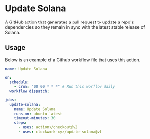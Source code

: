 # Update Solana

A GitHub action that generates a pull request to update a repo's dependencies so they remain in sync with the latest stable release of Solana.

## Usage

Below is an example of a Github workflow file that uses this action. 
```yaml
name: Update Solana

on:
  schedule: 
    - cron: "00 00 * * *" # Run this worflow daily
  workflow_dispatch:

jobs:
  update-solana:
    name: Update Solana
    runs-on: ubuntu-latest
    timeout-minutes: 30
    steps:
      - uses: actions/checkout@v2
      - uses: clockwork-xyz/update-solana@v1
```